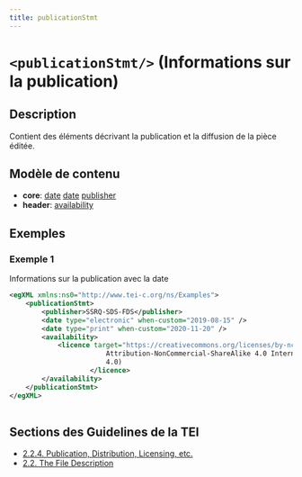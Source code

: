 ```yaml
---
title: publicationStmt
---
```




# `<publicationStmt/>` (Informations sur la publication)

## Description

Contient des éléments décrivant la publication et la diffusion de la pièce éditée. 

## Modèle de contenu

- **core**: [date](date.md) [date](date.md) [publisher](publisher.md)
- **header**: [availability](availability.md)

## Exemples

### Exemple 1

Informations sur la publication avec la date

```xml
<egXML xmlns:ns0="http://www.tei-c.org/ns/Examples">
    <publicationStmt>
        <publisher>SSRQ-SDS-FDS</publisher>
        <date type="electronic" when-custom="2019-08-15" />
        <date type="print" when-custom="2020-11-20" />
        <availability>
            <licence target="https://creativecommons.org/licenses/by-nc-sa/4.0/">
                        Attribution-NonCommercial-ShareAlike 4.0 International (CC BY-NC-SA
                        4.0)
                    </licence>
        </availability>
    </publicationStmt>
</egXML>
               
```

## Sections des Guidelines de la TEI

- [2.2.4. Publication, Distribution, Licensing, etc.](https://www.tei-c.org/release/doc/tei-p5-doc/en/html/HD.html#HD24)
- [2.2. The File Description](https://www.tei-c.org/release/doc/tei-p5-doc/en/html/HD.html#HD2)